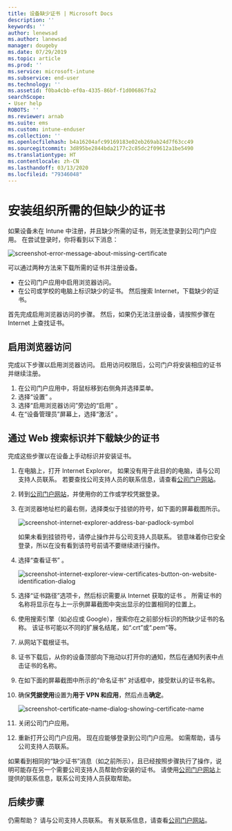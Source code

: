 ```yaml
---
title: 设备缺少证书 | Microsoft Docs
description: ''
keywords: ''
author: lenewsad
ms.author: lanewsad
manager: dougeby
ms.date: 07/29/2019
ms.topic: article
ms.prod: ''
ms.service: microsoft-intune
ms.subservice: end-user
ms.technology: ''
ms.assetid: f0ba4cbb-ef0a-4335-86bf-f1d006867fa2
searchScope:
- User help
ROBOTS: ''
ms.reviewer: arnab
ms.suite: ems
ms.custom: intune-enduser
ms.collection: ''
ms.openlocfilehash: b4a16204afc99169183e02eb269ab24d7f63cc49
ms.sourcegitcommit: 3d895be2844bda2177c2c85dc2f09612a1be5490
ms.translationtype: HT
ms.contentlocale: zh-CN
ms.lasthandoff: 03/13/2020
ms.locfileid: "79346048"
---
```

# <a name="install-missing-certificate-required-by-your-organization"></a>安装组织所需的但缺少的证书  

如果设备未在 Intune 中注册，并且缺少所需的证书，则无法登录到公司门户应用。 在尝试登录时，你将看到以下消息：

![screenshot-error-message-about-missing-certificate](./media/andr-cert_install-1-cert_missing.png)

可以通过两种方法来下载所需的证书并注册设备。 

- 在公司门户应用中启用浏览器访问。
- 在公司或学校的电脑上标识缺少的证书。 然后搜索 Internet，下载缺少的证书。 

首先完成启用浏览器访问的步骤。 然后，如果仍无法注册设备，请按照步骤在 Internet 上查找证书。 

## <a name="enable-browser-access"></a>启用浏览器访问
完成以下步骤以启用浏览器访问。 启用访问权限后，公司门户将安装相应的证书并继续注册。    

1. 在公司门户应用中，将鼠标移到右侧角并选择菜单。  
2. 选择“设置”  。  
3. 选择“启用浏览器访问”旁边的“启用”   。  
4. 在“设备管理员”屏幕上，选择“激活”  。 

## <a name="identify-and-download-the-missing-certificate-through-web-search"></a>通过 Web 搜索标识并下载缺少的证书
完成这些步骤以在设备上手动标识并安装证书。  

1. 在电脑上，打开 Internet Explorer。 如果没有用于此目的的电脑，请与公司支持人员联系。 若要查找公司支持人员的联系信息，请查看[公司门户网站](https://go.microsoft.com/fwlink/?linkid=2010980)。

2. 转到[公司门户网站](https://go.microsoft.com/fwlink/?linkid=2010980)，并使用你的工作或学校凭据登录。

3. 在浏览器地址栏的最右侧，选择类似于挂锁的符号，如下面的屏幕截图所示。

    ![screenshot-internet-explorer-address-bar-padlock-symbol](./media/andr-missing-cert-ie-padlock-symbol.png)

    如果未看到挂锁符号，请停止操作并与公司支持人员联系。 锁意味着你已安全登录，所以在没有看到该符号前请不要继续进行操作。

4. 选择“查看证书”  。

    ![screenshot-internet-explorer-view-certificates-button-on-website-identification-dialog](./media/andr-missg-cert-ie-view-cert-button.png)

5. 选择“证书路径”选项卡，然后标识需要从 Internet 获取的证书  。 所需证书的名称将显示在与上一示例屏幕截图中突出显示的位置相同的位置上。

6. 使用搜索引擎（如必应或 Google），搜索你在之前部分标识的所缺少证书的名称。 该证书可能以不同的扩展名结尾，如“.crt”或“.pem”等。

7. 从网站下载根证书。

8. 证书下载后，从你的设备顶部向下拖动以打开你的通知，然后在通知列表中点击证书的名称。

4. 在如下面的屏幕截图中所示的“命名证书”  对话框中，接受默认的证书名称。

5. 确保**凭据使用**设置为**用于 VPN 和应用**，然后点击**确定**。

    ![screenshot-certificate-name-dialog-showing-certificate-name](./media/andr-missing-cert-cert-name.png)

6. 关闭公司门户应用。

7. 重新打开公司门户应用。 现在应能够登录到公司门户应用。 如需帮助，请与公司支持人员联系。

如果看到相同的“缺少证书”消息（如之前所示），且已经按照步骤执行了操作，说明可能存在另一个需要公司支持人员帮助你安装的证书。 请使用[公司门户网站](https://go.microsoft.com/fwlink/?linkid=2010980)上提供的联系信息，联系公司支持人员获取帮助。

## <a name="next-steps"></a>后续步骤  

仍需帮助？ 请与公司支持人员联系。 有关联系信息，请查看[公司门户网站](https://go.microsoft.com/fwlink/?linkid=2010980)。  

